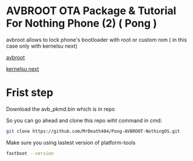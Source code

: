 # AVBROOT OTA Package & Tutorial For Nothing Phone (2) ( Pong )
avbroot allows to lock phone's bootloader with root or custom rom ( in this case only with kernelsu next)

[avbroot](https://github.com/chenxiaolong/avbroot)

[kernelsu next](https://github.com/KernelSU-Next/KernelSU-Next)

# Frist step
Download the avb_pkmd.bin which is in repo

So you can go ahead and clone this repo wiht command in cmd:

```sh
git clone https://github.com/MrDeath404/Pong-AVBROOT-NothingOS.git
```

Make sure you using lastest version of platform-tools

```sh
fastboot --version
```

